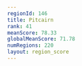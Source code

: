 ```yaml
---
regionId: 146
title: Pitcairn
rank: 41
meanScore: 78.33
globalMeanScore: 71.78
numRegions: 220
layout: region_score
---
```

